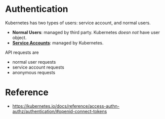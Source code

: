 # Authentication

Kubernetes has two types of users: service account, and normal users.

* **Normal Users**: managed by third party. Kubernetes *doesn not* have user object.
* **[Service Accounts](../../object/serviceaccount/README.md)**: managed by Kubernetes.

API requests are

* normal user requests
* service account requests
* anonymous requests



# Reference

* https://kubernetes.io/docs/reference/access-authn-authz/authentication/#openid-connect-tokens

